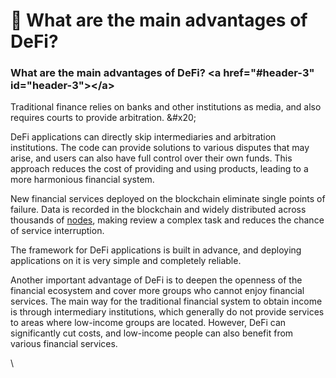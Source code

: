 <h1>👭 What are the main advantages of DeFi? </h1>
<h3>What are the main advantages of DeFi? &lt;a href=&quot;#header-3&quot; id=&quot;header-3&quot;&gt;&lt;/a&gt;</h3>
<p>Traditional finance relies on banks and other institutions as media, and also requires courts to provide arbitration. &amp;#x20;</p>
<p>DeFi applications can directly skip intermediaries and arbitration institutions. The code can provide solutions to various disputes that may arise, and users can also have full control over their own funds. This approach reduces the cost of providing and using products, leading to a more harmonious financial system. </p>
<p>New financial services deployed on the blockchain eliminate single points of failure. Data is recorded in the blockchain and widely distributed across thousands of <a href="https://academy.binance.com/zh/articles/what-are-nodes">nodes</a>, making review a complex task and reduces the chance of service interruption. </p>
<p>The framework for DeFi applications is built in advance, and deploying applications on it is very simple and completely reliable. </p>
<p>Another important advantage of DeFi is to deepen the openness of the financial ecosystem and cover more groups who cannot enjoy financial services. The main way for the traditional financial system to obtain income is through intermediary institutions, which generally do not provide services to areas where low-income groups are located. However, DeFi can significantly cut costs, and low-income people can also benefit from various financial services. </p>
<p>\</p>